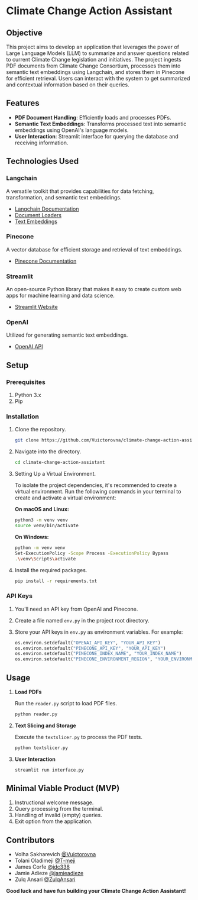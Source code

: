 # Climate Change Action Assistant

## Objective

This project aims to develop an application that leverages the power of Large Language Models (LLM) to summarize and answer questions related to current Climate Change legislation and initiatives. The project ingests PDF documents from Climate Change Consortium, processes them into semantic text embeddings using Langchain, and stores them in Pinecone for efficient retrieval. Users can interact with the system to get summarized and contextual information based on their queries.

## Features

- **PDF Document Handling**: Efficiently loads and processes PDFs.
- **Semantic Text Embeddings**: Transforms processed text into semantic embeddings using OpenAI's language models.
- **User Interaction**: Streamlit interface for querying the database and receiving information.

## Technologies Used

### Langchain
A versatile toolkit that provides capabilities for data fetching, transformation, and semantic text embeddings.

- [Langchain Documentation](https://python.langchain.com/docs/)
- [Document Loaders](https://python.langchain.com/docs/modules/data_connection/document_loaders/)
- [Text Embeddings](https://python.langchain.com/docs/integrations/text_embedding/openai)

### Pinecone
A vector database for efficient storage and retrieval of text embeddings.

- [Pinecone Documentation](https://docs.pinecone.io/docs/quickstart)

### Streamlit
An open-source Python library that makes it easy to create custom web apps for machine learning and data science.

- [Streamlit Website](https://www.streamlit.io/)

### OpenAI
Utilized for generating semantic text embeddings.

- [OpenAI API](https://openai.com/)

## Setup

### Prerequisites

1. Python 3.x
2. Pip

### Installation

1. Clone the repository.

    ```bash
    git clone https://github.com/Vuictorovna/climate-change-action-assistant.git
    ```

2. Navigate into the directory.

    ```bash
    cd climate-change-action-assistant
    ```

3. Setting Up a Virtual Environment.

    To isolate the project dependencies, it's recommended to create a virtual environment. 
    Run the following commands in your terminal to create and activate a virtual environment:

    **On macOS and Linux:**

    ```bash
    python3 -m venv venv
    source venv/bin/activate
    ```

    **On Windows:**

    ```bash
    python -m venv venv
    Set-ExecutionPolicy -Scope Process -ExecutionPolicy Bypass
    .\venv\Scripts\activate
    ```

4. Install the required packages.

    ```bash
    pip install -r requirements.txt
    ```

### API Keys

1. You'll need an API key from OpenAI and Pinecone.
2. Create a file named `env.py` in the project root directory.
3. Store your API keys in `env.py` as environment variables. For example:

    ```python
    os.environ.setdefault("OPENAI_API_KEY", "YOUR_API_KEY")
    os.environ.setdefault("PINECONE_API_KEY", "YOUR_API_KEY")
    os.environ.setdefault("PINECONE_INDEX_NAME", "YOUR_INDEX_NAME")
    os.environ.setdefault("PINECONE_ENVIRONMENT_REGION", "YOUR_ENVIRONMENT_REGION")
    ```

## Usage

1. **Load PDFs**

    Run the `reader.py` script to load PDF files.

    ```bash
    python reader.py
    ```

2. **Text Slicing and Storage**

    Execute the `textslicer.py` to process the PDF texts.

    ```bash
    python textslicer.py
    ```

3. **User Interaction**

    ```bash
    streamlit run interface.py
    ```

## Minimal Viable Product (MVP)

1. Instructional welcome message.
2. Query processing from the terminal.
3. Handling of invalid (empty) queries.
4. Exit option from the application.

## Contributors

- Volha Sakharevich [@Vuictorovna](https://github.com/Vuictorovna)
- Tolani Oladimeji [@T-meji](https://github.com/T-meji)
- James Corfe [@jdc338](https://github.com/jdc338)
- Jamie Adieze [@jamieadieze](https://github.com/jamieadieze)
- Zulq Ansari [@ZulqAnsari](https://github.com/ZulqAnsari)



**Good luck and have fun building your Climate Change Action Assistant!**
